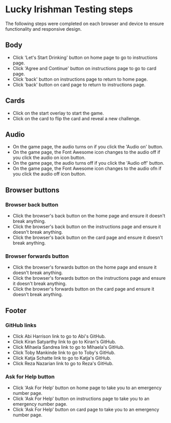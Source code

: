 # Lucky Irishman Testing steps

The following steps were completed on each browser and device to ensure functionality and responsive design.

## Body
* Click 'Let's Start Drinking' button on home page to go to instructions page.
* Click 'Agree and Continue' button on instructions page to go to card page.
* Click 'back' button on instructions page to return to home page.
* Click 'back' button on card page to return to instructions page.

## Cards
* Click on the start overlay to start the game.
* Click on the card to flip the card and reveal a new challenge.

## Audio
* On the game page, the audio turns on if you click the 'Audio on' button.
* On the game page, the Font Awesome icon changes to the audio off if you click the audio on icon button.
* On the game page, the audio turns off if you click the 'Audio off' button.
* On the game page, the Font Awesome icon changes to the audio ofn if you click the audio off icon button.

## Browser buttons
### Browser back button
* Click the browser's back button on the home page and ensure it doesn't break anything.
* Click the browser's back button on the instructions page and ensure it doesn't break anything.
* Click the browser's back button on the card page and ensure it doesn't break anything.

### Browser forwards button
* Click the browser's forwards button on the home page and ensure it doesn't break anything.
* Click the browser's forwards button on the instructions page and ensure it doesn't break anything.
* Click the browser's forwards button on the card page and ensure it doesn't break anything.

## Footer
### GitHub links
* Click Abi Harrison link to go to Abi's GitHub.
* Click Kiran Satyarthy link to go to Kiran's GitHub.
* Click Mihaela Sandrea link to go to Mihaela's GitHub.
* Click Toby Mankinde link to go to Toby's GitHub.
* Click Katja Schatte link to go to Katja's GitHub.
* Click Reza Nazarian link to go to Reza's GitHub.

### Ask for Help button
* Click 'Ask For Help' button on home page to take you to an emergency number page.
* Click 'Ask For Help' button on instructions page to take you to an emergency number page.
* Click 'Ask For Help' button on card page to take you to an emergency number page.